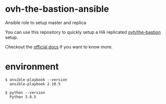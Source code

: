 # ovh-the-bastion-ansible
Ansible role to setup master and replica

You can use this repository to quickly setup a HA replicated [ovh/the-bastion](https://github.com/ovh/the-bastion) setup.

Checkout the [official docs](https://ovh.github.io/the-bastion/) if you want to know more.

# environment

```
$ ansible-playbook --version                       
  ansible-playbook 2.10.5
```

```
$ python --version
  Python 3.8.5
```
